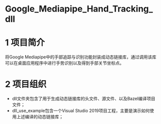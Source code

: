 # Google_Mediapipe_Hand_Tracking_dll

# 1 项目简介

将Google Mediapipe中的手部追踪与识别功能封装成动态链接库，通过调用该库可以在桌面应用程序中进行手势识别以及得到手部关节坐标点。



# 2 项目组织

- dll文件夹包含了用于生成动态链接库的头文件、源文件、以及Bazel编译项目文件；
- dll_use_example包含一个Visual Studio 2019项目工程，主要是演示如何使用上述编译的动态链接库；

